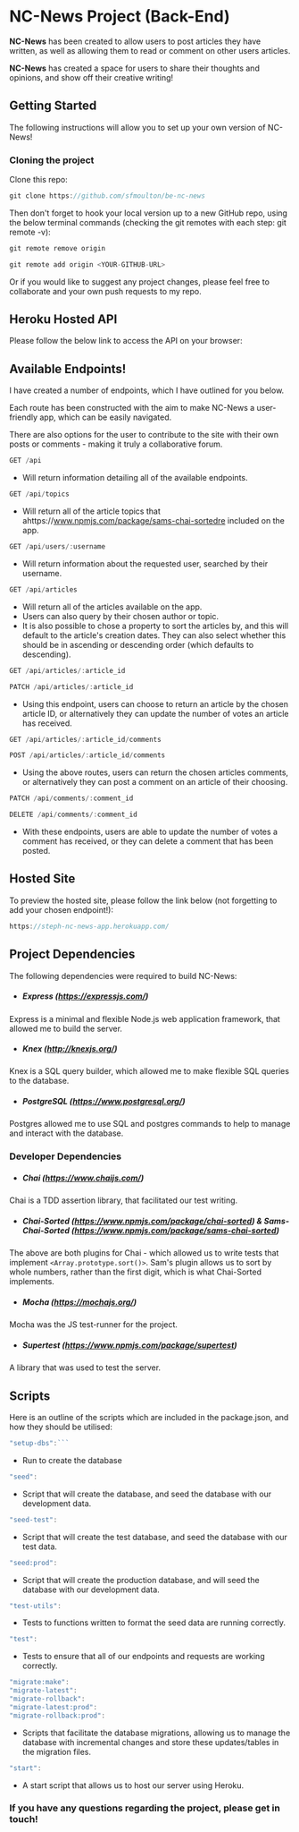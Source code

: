 # NC-News Project (Back-End)

**NC-News** has been created to allow users to post articles they have written, as well as allowing them to read or comment on other users articles. 

**NC-News** has created a space for users to share their thoughts and opinions, and show off their creative writing!

## Getting Started

The following instructions will allow you to set up your own version of NC-News!

### Cloning the project

Clone this repo:
```js
git clone https://github.com/sfmoulton/be-nc-news
```
Then don't forget to hook your local version up to a new GitHub repo, using the below terminal commands (checking the git remotes with each step: git remote -v):

```js
git remote remove origin

git remote add origin <YOUR-GITHUB-URL>
```
Or if you would like to suggest any project changes, please feel free to collaborate and your own push requests to my repo.

## Heroku Hosted API

Please follow the below link to access the API on your browser: 

## Available Endpoints!

I have created a number of endpoints, which I have outlined for you below.

Each route has been constructed with the aim to make NC-News a user-friendly app, which can be easily navigated. 

There are also options for the user to contribute to the site with their own posts or comments - making it truly a collaborative forum.

```js
GET /api
```

- Will return information detailing all of the available endpoints.


```js
GET /api/topics
```

- Will return all of the article topics that ahttps://www.npmjs.com/package/sams-chai-sortedre included on the app.

```js
GET /api/users/:username
```

- Will return information about the requested user, searched by their username.

```js
GET /api/articles
```
- Will return all of the articles available on the app.
- Users can also query by their chosen author or topic.
- It is also possible to chose a property to sort the articles by, and this will default to the article's creation dates. They can also select whether this should be in ascending or descending order (which defaults to descending).

```js
GET /api/articles/:article_id

PATCH /api/articles/:article_id
```

- Using this endpoint, users can choose to return an article by the chosen article ID, or alternatively they can update the number of votes an article has received.

```js
GET /api/articles/:article_id/comments

POST /api/articles/:article_id/comments
```

- Using the above routes, users can return the chosen articles comments, or alternatively they can post a comment on an article of their choosing.

```js
PATCH /api/comments/:comment_id

DELETE /api/comments/:comment_id
```

- With these endpoints, users are able to update the number of votes a comment has received, or they can delete a comment that has been posted.

## Hosted Site

To preview the hosted site, please follow the link below (not forgetting to add your chosen endpoint!):

```js
https://steph-nc-news-app.herokuapp.com/
```

## Project Dependencies

The following dependencies were required to build NC-News:

- ##### Express (https://expressjs.com/)

Express is a minimal and flexible Node.js web application framework, that allowed me to build the server.

- ##### Knex (http://knexjs.org/)

Knex is a SQL query builder, which allowed me to make flexible SQL queries to the database.

- ##### PostgreSQL (https://www.postgresql.org/)

Postgres allowed me to use SQL and postgres commands to help to manage and interact with the database.

### Developer Dependencies

- ##### Chai (https://www.chaijs.com/)

Chai is a TDD assertion library, that facilitated our test writing.

- ##### Chai-Sorted (https://www.npmjs.com/package/chai-sorted) & Sams-Chai-Sorted (https://www.npmjs.com/package/sams-chai-sorted)
    
The above are both plugins for Chai - which allowed us to write tests that implement `<Array.prototype.sort()>`. Sam's plugin allows us to sort by whole numbers, rather than the first digit, which is what Chai-Sorted implements.

- ##### Mocha (https://mochajs.org/)

Mocha was the JS test-runner for the project.

- ##### Supertest (https://www.npmjs.com/package/supertest)

A library that was used to test the server.

## Scripts

Here is an outline of the scripts which are included in the package.json, and how they should be utilised:

```js
"setup-dbs":```
```
- Run to create the database

```js
"seed":
```
- Script that will create the database, and seed the database with our development data.

```js
"seed-test":
```
- Script that will create the test database, and seed the database with our test data.

```js
"seed:prod": 
```
- Script that will create the production database, and will seed the database with our development data.

```js
"test-utils": 
```
- Tests to functions written to format the seed data are running correctly.

```js
"test":
```
- Tests to ensure that all of our endpoints and requests are working correctly.

```js
"migrate:make": 
"migrate-latest": 
"migrate-rollback": 
"migrate-latest:prod": 
"migrate-rollback:prod": 
```
- Scripts that facilitate the database migrations, allowing us to manage the database with incremental changes and store these updates/tables in the migration files.

```js
"start": 
```
- A start script that allows us to host our server using Heroku.


### If you have any questions regarding the project, please get in touch!

